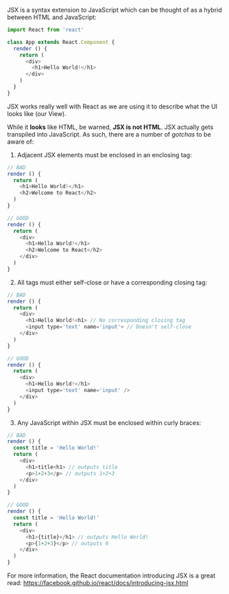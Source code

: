 JSX is a syntax extension to JavaScript which can be thought of as a hybrid between HTML and JavaScript:

```js
import React from 'react'

class App extends React.Component {
  render () {
    return (
      <div>
        <h1>Hello World!</h1>
      </div>
    )
  }
}
```

JSX works really well with React as we are using it to describe what the UI looks like (our View).

While it **looks** like HTML, be warned, **JSX is not HTML**. JSX actually gets transpiled into JavaScript. As such, there are a number of *gotchas* to be aware of:

1. Adjacent JSX elements must be enclosed in an enclosing tag:

```js
// BAD
render () {
  return (
    <h1>Hello World!</h1>
    <h2>Welcome to React</h2>
  )
}

// GOOD
render () {
  return (
    <div>
      <h1>Hello World!</h1>
      <h2>Welcome to React</h2>
    </div>
  )
}
```

2. All tags must either self-close or have a corresponding closing tag:

```js
// BAD
render () {
  return (
    <div>
      <h1>Hello World!<h1> // No corresponding closing tag
      <input type='text' name='input'> // Doesn't self-close
    </div>
  )
}

// GOOD
render () {
  return (
    <div>
      <h1>Hello World!</h1>
      <input type='text' name='input' />
    </div>
  )
}
```

3. Any JavaScript within JSX must be enclosed within curly braces:

```js
// BAD
render () {
  const title = 'Hello World!'
  return (
    <div>
      <h1>title<h1> // outputs title
      <p>1+2+3</p> // outputs 1+2+3
    </div>
  )
}

// GOOD
render () {
  const title = 'Hello World!'
  return (
    <div>
      <h1>{title}</h1> // outputs Hello World!
      <p>{1+2+3}</p> // outputs 6
    </div>
  )
}
```
For more information, the React documentation introducing JSX is a great read: https://facebook.github.io/react/docs/introducing-jsx.html
